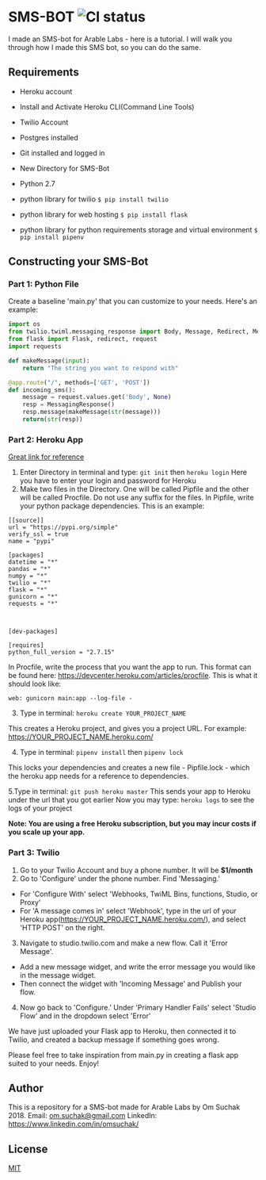 # SMS-BOT ![CI status](https://img.shields.io/badge/build-passing-brightgreen.svg)

I made an SMS-bot for Arable Labs - here is a tutorial. 
I will walk you through how I made this SMS bot, so you can do the same. 

## Requirements

* Heroku account
* Install and Activate Heroku CLI(Command Line Tools)
* Twilio Account
* Postgres installed
* Git installed and logged in
* New Directory for SMS-Bot
* Python 2.7

* python library for twilio
`$ pip install twilio`
* python library for web hosting
`$ pip install flask`
* python library for python requirements storage and virtual environment
`$ pip install pipenv`

## Constructing your SMS-Bot

### Part 1: Python File

Create a baseline 'main.py' that you can customize to your needs. 
Here's an example:

```python
import os
from twilio.twiml.messaging_response import Body, Message, Redirect, MessagingResponse
from flask import Flask, redirect, request
import requests

def makeMessage(input):
    return "The string you want to respond with"

@app.route("/", methods=['GET', 'POST'])
def incoming_sms():
    message = request.values.get('Body', None)
    resp = MessagingResponse()
    resp.message(makeMessage(str(message)))
    return(str(resp))
```

### Part 2: Heroku App

[Great link for reference](https://devcenter.heroku.com/articles/getting-started-with-python)


1. Enter Directory in terminal and type:
`git init`
then
`heroku login`
Here you have to enter your login and password for Heroku
2. Make two files in the Directory. One will be called Pipfile and the other will be called Procfile. Do not use any suffix for the files. In Pipfile, write your python package dependencies. This is an example:

```
[[source]]
url = "https://pypi.org/simple"
verify_ssl = true
name = "pypi"

[packages]
datetime = "*"
pandas = "*"
numpy = "*"
twilio = "*"
flask = "*"
gunicorn = "*"
requests = "*"



[dev-packages]

[requires]
python_full_version = "2.7.15"
```

In Procfile, write the process that you want the app to run. This format can be found here: https://devcenter.heroku.com/articles/procfile. This is what it should look like:

``` 
web: gunicorn main:app --log-file -
```
3. Type in terminal: 
`heroku create YOUR_PROJECT_NAME`

This creates a Heroku project, and gives you a project URL.
For example: https://YOUR_PROJECT_NAME.heroku.com/

4. Type in terminal:
`pipenv install`
then
`pipenv lock`

This locks your dependencies and creates a new file - Pipfile.lock - which the heroku app needs for a reference to dependencies. 

5.Type in terminal:
`git push heroku master`
This sends your app to Heroku under the url that you got earlier
Now you may type: 
`heroku logs`
to see the logs of your project

**Note: You are using a free Heroku subscription, but you may incur costs if you scale up your app.**

### Part 3: Twilio

1. Go to your Twilio Account and buy a phone number. It will be **$1/month**
2. Go to 'Configure' under the phone number. Find 'Messaging.'
* For 'Configure With' select 'Webhooks, TwiML Bins, functions, Studio, or Proxy'
* For 'A message comes in' select 'Webhook', type in the url of your Heroku app(https://YOUR_PROJECT_NAME.heroku.com/), and select 'HTTP POST' on the right.
3. Navigate to studio.twilio.com and make a new flow. Call it 'Error Message'. 
* Add a new message widget, and write the error message you would like in the message widget.
* Then connect the widget with 'Incoming Message' and Publish your flow.
4. Now go back to 'Configure.' Under 'Primary Handler Fails' select 'Studio Flow' and in the dropdown select 'Error'

We have just uploaded your Flask app to Heroku, then connected it to Twilio, and created a backup message if something goes wrong. 

Please feel free to take inspiration from main.py in creating a flask app suited to your needs. Enjoy! 


## Author

This is a repository for a SMS-bot made for Arable Labs by Om Suchak 2018.
Email: om.suchak@gmail.com
LinkedIn: https://www.linkedin.com/in/omsuchak/

## License
[MIT](https://choosealicense.com/licenses/mit/)
